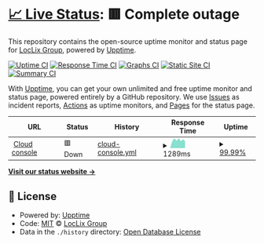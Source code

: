 # [📈 Live Status](https://loclix.github.io): <!--live status--> **🟥 Complete outage**

This repository contains the open-source uptime monitor and status page for [LocLix Group](https://loclix.io/), powered by [Upptime](https://github.com/upptime/upptime).

[![Uptime CI](https://github.com/LocLix/StatusPage/workflows/Uptime%20CI/badge.svg)](https://github.com/LocLix/StatusPage/actions?query=workflow%3A%22Uptime+CI%22)
[![Response Time CI](https://github.com/LocLix/StatusPage/workflows/Response%20Time%20CI/badge.svg)](https://github.com/LocLix/StatusPage/actions?query=workflow%3A%22Response+Time+CI%22)
[![Graphs CI](https://github.com/LocLix/StatusPage/workflows/Graphs%20CI/badge.svg)](https://github.com/LocLix/StatusPage/actions?query=workflow%3A%22Graphs+CI%22)
[![Static Site CI](https://github.com/LocLix/StatusPage/workflows/Static%20Site%20CI/badge.svg)](https://github.com/LocLix/StatusPage/actions?query=workflow%3A%22Static+Site+CI%22)
[![Summary CI](https://github.com/LocLix/StatusPage/workflows/Summary%20CI/badge.svg)](https://github.com/LocLix/StatusPage/actions?query=workflow%3A%22Summary+CI%22)

With [Upptime](https://upptime.js.org), you can get your own unlimited and free uptime monitor and status page, powered entirely by a GitHub repository. We use [Issues](https://github.com/LocLix/StatusPage/issues) as incident reports, [Actions](https://github.com/LocLix/StatusPage/actions) as uptime monitors, and [Pages](https://loclix.github.io) for the status page.

<!--start: status pages-->
<!-- This summary is generated by Upptime (https://github.com/upptime/upptime) -->
<!-- Do not edit this manually, your changes will be overwritten -->
<!-- prettier-ignore -->
| URL | Status | History | Response Time | Uptime |
| --- | ------ | ------- | ------------- | ------ |
| <img alt="" src="https://icons.duckduckgo.com/ip3/console.loclix.cloud.ico" height="13"> [Cloud console](https://console.loclix.cloud) | 🟥 Down | [cloud-console.yml](https://github.com/LocLix/StatusPage/commits/HEAD/history/cloud-console.yml) | <details><summary><img alt="Response time graph" src="./graphs/cloud-console/response-time-week.png" height="20"> 1289ms</summary><br><a href="https://statustest.loclix.io/history/cloud-console"><img alt="Response time 1341" src="https://img.shields.io/endpoint?url=https%3A%2F%2Fraw.githubusercontent.com%2FLocLix%2FStatusPage%2FHEAD%2Fapi%2Fcloud-console%2Fresponse-time.json"></a><br><a href="https://statustest.loclix.io/history/cloud-console"><img alt="24-hour response time 1135" src="https://img.shields.io/endpoint?url=https%3A%2F%2Fraw.githubusercontent.com%2FLocLix%2FStatusPage%2FHEAD%2Fapi%2Fcloud-console%2Fresponse-time-day.json"></a><br><a href="https://statustest.loclix.io/history/cloud-console"><img alt="7-day response time 1289" src="https://img.shields.io/endpoint?url=https%3A%2F%2Fraw.githubusercontent.com%2FLocLix%2FStatusPage%2FHEAD%2Fapi%2Fcloud-console%2Fresponse-time-week.json"></a><br><a href="https://statustest.loclix.io/history/cloud-console"><img alt="30-day response time 1361" src="https://img.shields.io/endpoint?url=https%3A%2F%2Fraw.githubusercontent.com%2FLocLix%2FStatusPage%2FHEAD%2Fapi%2Fcloud-console%2Fresponse-time-month.json"></a><br><a href="https://statustest.loclix.io/history/cloud-console"><img alt="1-year response time 1341" src="https://img.shields.io/endpoint?url=https%3A%2F%2Fraw.githubusercontent.com%2FLocLix%2FStatusPage%2FHEAD%2Fapi%2Fcloud-console%2Fresponse-time-year.json"></a></details> | <details><summary><a href="https://statustest.loclix.io/history/cloud-console">99.99%</a></summary><a href="https://statustest.loclix.io/history/cloud-console"><img alt="All-time uptime 100.00%" src="https://img.shields.io/endpoint?url=https%3A%2F%2Fraw.githubusercontent.com%2FLocLix%2FStatusPage%2FHEAD%2Fapi%2Fcloud-console%2Fuptime.json"></a><br><a href="https://statustest.loclix.io/history/cloud-console"><img alt="24-hour uptime 99.96%" src="https://img.shields.io/endpoint?url=https%3A%2F%2Fraw.githubusercontent.com%2FLocLix%2FStatusPage%2FHEAD%2Fapi%2Fcloud-console%2Fuptime-day.json"></a><br><a href="https://statustest.loclix.io/history/cloud-console"><img alt="7-day uptime 99.99%" src="https://img.shields.io/endpoint?url=https%3A%2F%2Fraw.githubusercontent.com%2FLocLix%2FStatusPage%2FHEAD%2Fapi%2Fcloud-console%2Fuptime-week.json"></a><br><a href="https://statustest.loclix.io/history/cloud-console"><img alt="30-day uptime 100.00%" src="https://img.shields.io/endpoint?url=https%3A%2F%2Fraw.githubusercontent.com%2FLocLix%2FStatusPage%2FHEAD%2Fapi%2Fcloud-console%2Fuptime-month.json"></a><br><a href="https://statustest.loclix.io/history/cloud-console"><img alt="1-year uptime 100.00%" src="https://img.shields.io/endpoint?url=https%3A%2F%2Fraw.githubusercontent.com%2FLocLix%2FStatusPage%2FHEAD%2Fapi%2Fcloud-console%2Fuptime-year.json"></a></details>

<!--end: status pages-->

[**Visit our status website →**](https://loclix.github.io)

## 📄 License

- Powered by: [Upptime](https://github.com/upptime/upptime)
- Code: [MIT](./LICENSE) © [LocLix Group](https://loclix.io/)
- Data in the `./history` directory: [Open Database License](https://opendatacommons.org/licenses/odbl/1-0/)

